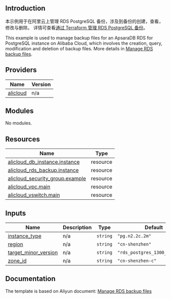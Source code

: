 ## Introduction

<!-- DOCS_DESCRIPTION_CN -->
本示例用于在阿里云上管理 RDS PostgreSQL 备份，涉及到备份的创建，查看，修改与删除。
详情可查看[通过 Terraform 管理 RDS PostgreSQL 备份](https://help.aliyun.com/document_detail/456034.html)。
<!-- DOCS_DESCRIPTION_CN -->

<!-- DOCS_DESCRIPTION_EN -->
This example is used to manage backup files for an ApsaraDB RDS for PostgreSQL instance on Alibaba Cloud, which involves the creation, query, modification and deletion of backup files.
More details in [Manage RDS backup files](https://help.aliyun.com/document_detail/456034.html).
<!-- DOCS_DESCRIPTION_EN -->

<!-- BEGIN_TF_DOCS -->
## Providers

| Name | Version |
|------|---------|
| <a name="provider_alicloud"></a> [alicloud](#provider\_alicloud) | n/a |

## Modules

No modules.

## Resources

| Name | Type |
|------|------|
| [alicloud_db_instance.instance](https://registry.terraform.io/providers/aliyun/alicloud/latest/docs/resources/db_instance) | resource |
| [alicloud_rds_backup.instance](https://registry.terraform.io/providers/aliyun/alicloud/latest/docs/resources/rds_backup) | resource |
| [alicloud_security_group.example](https://registry.terraform.io/providers/aliyun/alicloud/latest/docs/resources/security_group) | resource |
| [alicloud_vpc.main](https://registry.terraform.io/providers/aliyun/alicloud/latest/docs/resources/vpc) | resource |
| [alicloud_vswitch.main](https://registry.terraform.io/providers/aliyun/alicloud/latest/docs/resources/vswitch) | resource |

## Inputs

| Name | Description | Type | Default | Required |
|------|-------------|------|---------|:--------:|
| <a name="input_instance_type"></a> [instance\_type](#input\_instance\_type) | n/a | `string` | `"pg.n2.2c.2m"` | no |
| <a name="input_region"></a> [region](#input\_region) | n/a | `string` | `"cn-shenzhen"` | no |
| <a name="input_target_minor_version"></a> [target\_minor\_version](#input\_target\_minor\_version) | n/a | `string` | `"rds_postgres_1300_20240830"` | no |
| <a name="input_zone_id"></a> [zone\_id](#input\_zone\_id) | n/a | `string` | `"cn-shenzhen-c"` | no |
<!-- END_TF_DOCS -->

## Documentation
<!-- docs-link --> 

The template is based on Aliyun document: [Manage RDS backup files](https://help.aliyun.com/document_detail/456034.html) 

<!-- docs-link --> 